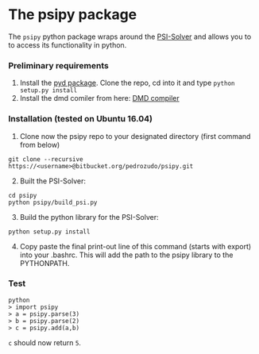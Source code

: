 # The psipy package
The `psipy` python package wraps around the [PSI-Solver](http://psisolver.org/) and allows you to to access its functionality in python.

### Preliminary requirements ###
1. Install the [pyd package](https://github.com/ariovistus/pyd). Clone the repo, cd into it and type `python setup.py install`
2. Install the dmd comiler from here: [DMD compiler](https://dlang.org/download.html#dmd)

### Installation (tested on Ubuntu 16.04) ###


1. Clone now the psipy repo to your designated directory (first command from below)
```
git clone --recursive https://<username>@bitbucket.org/pedrozudo/psipy.git
```
2. Built the PSI-Solver:
```
cd psipy
python psipy/build_psi.py
```
3. Build the python library for the PSI-Solver:
```
python setup.py install
```
4. Copy paste the final print-out line of this command (starts with export) into your .bashrc. This will add the path to the psipy library to the PYTHONPATH.

### Test ###
```
python
> import psipy
> a = psipy.parse(3)
> b = psipy.parse(2)
> c = psipy.add(a,b)
```
`c` should now return `5`.
